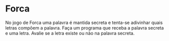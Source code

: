 # Forca
No jogo de Forca uma palavra é mantida secreta e tenta-se adivinhar quais letras compõem a palavra.  Faça um programa que receba a palavra secreta e uma letra. Avalie se a letra existe ou não na palavra secreta.
